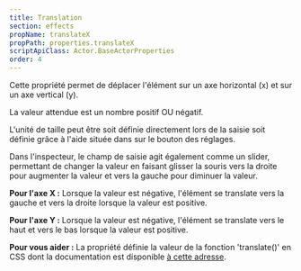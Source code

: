 ```yaml
---
title: Translation
section: effects
propName: translateX
propPath: properties.translateX
scriptApiClass: Actor.BaseActorProperties
order: 4
---
```

Cette propriété permet de déplacer l'élément sur un axe horizontal (x) et sur un axe vertical (y).

La valeur attendue est un nombre positif OU négatif.

L'unité de taille peut être soit définie directement lors de la saisie soit définie grâce à l'aide située dans sur le bouton des réglages.

Dans l'inspecteur, le champ de saisie agit également comme un slider, permettant de changer la valeur en faisant glisser la souris vers la droite pour augmenter la valeur et vers la gauche pour diminuer la valeur.

**Pour l'axe X :** Lorsque la valeur est négative, l'élément se translate vers la gauche et vers la droite lorsque la valeur est positive.

**Pour l'axe Y :** Lorsque la valeur est négative, l'élément se translate vers le haut et vers le bas lorsque la valeur est positive.

**Pour vous aider :**
La propriété définie la valeur de la fonction 'translate()' en CSS dont la documentation est disponible [à cette adresse](https://developer.mozilla.org/fr/docs/Web/CSS/transform-function/translate()).